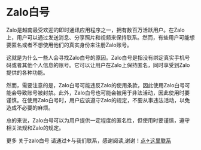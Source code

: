 # Zalo白号

Zalo是越南最受欢迎的即时通讯应用程序之一，拥有数百万活跃用户。在Zalo上，用户可以通过发送消息、分享照片和视频来保持联系。然而，有些用户可能想要匿名或者不想使用他们的真实身份来注册Zalo账号。

这就是为什么一些人会寻找Zalo白号的原因。Zalo白号是指没有绑定真实手机号码或者其他个人信息的账号。它可以让用户在Zalo上保持匿名，同时享受到Zalo提供的各种功能。

然而，需要注意的是，Zalo白号可能违反Zalo的使用条款，因此使用Zalo白号可能会导致账号被封禁。此外，Zalo白号也可能会被用于非法活动，因此使用时要谨慎。在使用Zalo白号时，用户应该遵守Zalo的规定，不要从事违法活动，以免造成不必要的麻烦。

总的来说，Zalo白号可以为用户提供一定程度的匿名性，但使用时要谨慎，遵守相关法规和Zalo的规定。

更多 关于zalo白号 请通过✈与我们联系，感谢阅读,谢谢！[点✈这里联系](https://ss.k02.cc)